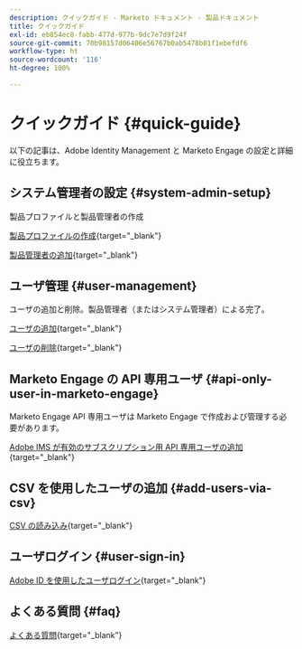 ```yaml
---
description: クイックガイド - Marketo ドキュメント - 製品ドキュメント
title: クイックガイド
exl-id: eb854ec8-fabb-477d-977b-9dc7e7d9f24f
source-git-commit: 70b98157d06406e56767b0ab5478b01f1ebefdf6
workflow-type: ht
source-wordcount: '116'
ht-degree: 100%

---
```


# クイックガイド {#quick-guide}

以下の記事は、Adobe Identity Management と Marketo Engage の設定と詳細に役立ちます。

## システム管理者の設定 {#system-admin-setup}

製品プロファイルと製品管理者の作成

[製品プロファイルの作成](/help/marketo/product-docs/administration/marketo-with-adobe-identity/admin-setup.md#create-a-product-profile){target="_blank"}

[製品管理者の追加](/help/marketo/product-docs/administration/marketo-with-adobe-identity/add-or-remove-a-product-admin.md#add-a-product-admin){target="_blank"}

## ユーザ管理 {#user-management}

ユーザの追加と削除。製品管理者（またはシステム管理者）による完了。

[ユーザの追加](/help/marketo/product-docs/administration/marketo-with-adobe-identity/add-or-remove-a-user.md#add-a-user){target="_blank"}

[ユーザの削除](/help/marketo/product-docs/administration/marketo-with-adobe-identity/add-or-remove-a-user.md#remove-a-user){target="_blank"}

## Marketo Engage の API 専用ユーザ {#api-only-user-in-marketo-engage}

Marketo Engage API 専用ユーザは Marketo Engage で作成および管理する必要があります。

[Adobe IMS が有効のサブスクリプション用 API 専用ユーザの追加](/help/marketo/product-docs/administration/marketo-with-adobe-identity/add-api-only-user-for-adobe-ims-enabled-subscriptions.md){target="_blank"}

## CSV を使用したユーザの追加 {#add-users-via-csv}

[CSV の読み込み](https://helpx.adobe.com/jp/enterprise/using/bulk-upload-users.html#add-users){target="_blank"}

## ユーザログイン {#user-sign-in}

[Adobe ID を使用したユーザログイン](/help/marketo/product-docs/administration/marketo-with-adobe-identity/user-sign-in-with-adobe-id.md){target="_blank"}

## よくある質問 {#faq}

[よくある質問](/help/marketo/product-docs/administration/marketo-with-adobe-identity/adobe-identity-management-overview.md#faq){target="_blank"}
